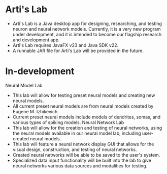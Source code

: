 # Arti's Lab
- Arti's Lab is a Java desktop app for designing, researching, and testing neuron and neural network models. Currently, it is a very new program under development, and it is intended to become our flagship research and development app.
- Arti's Lab requires JavaFX v23 and Java SDK v22.
- A runnable JAR file for Arti's Lab will be provided in the future.

# In-development
Neural Model Lab
- This lab will allow for testing preset neural models and creating new neural models.
- All current preset neural models are from neural models created by Eugene M. Izhikevich.
- Current preset neural models include models of dendrites, somas, and various types of spiking models.
Neural Network Lab
- This lab will allow for the creation and testing of neural networks, using the neural models available in our neural model lab, including user-created neural models.
- This lab will feature a neural network display GUI that allows for the visual design, construction, and testing of neural networks.
- Created neural networks will be able to be saved to the user's system.
- Specialized data input functionality will be built into the lab to give neural networks various data sources and modalities for testing.
